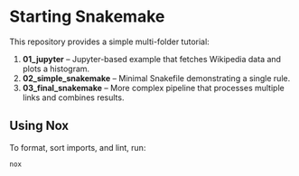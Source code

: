# Starting Snakemake

This repository provides a simple multi-folder tutorial:
1. **01_jupyter** – Jupyter-based example that fetches Wikipedia data and plots a histogram.
2. **02_simple_snakemake** – Minimal Snakefile demonstrating a single rule.
3. **03_final_snakemake** – More complex pipeline that processes multiple links and combines results.

## Using Nox
To format, sort imports, and lint, run:
```
nox
```